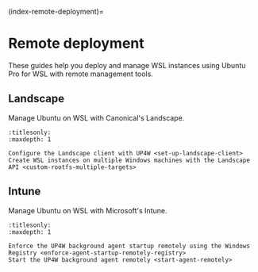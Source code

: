 (index-remote-deployment)=

# Remote deployment

These guides help you deploy and manage WSL instances using Ubuntu Pro for WSL
with remote management tools.

## Landscape

Manage Ubuntu on WSL with Canonical's Landscape.

```{toctree}
:titlesonly:
:maxdepth: 1

Configure the Landscape client with UP4W <set-up-landscape-client>
Create WSL instances on multiple Windows machines with the Landscape API <custom-rootfs-multiple-targets>
```

## Intune

Manage Ubuntu on WSL with Microsoft's Intune.

```{toctree}
:titlesonly:
:maxdepth: 1

Enforce the UP4W background agent startup remotely using the Windows Registry <enforce-agent-startup-remotely-registry>
Start the UP4W background agent remotely <start-agent-remotely>
```
